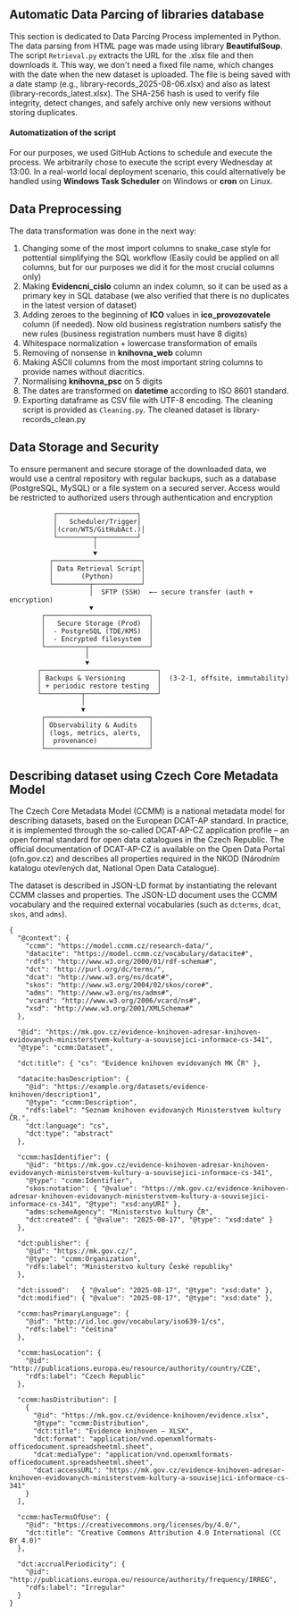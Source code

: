 ## Automatic Data Parcing of libraries database
This section is dedicated to Data Parcing Process implemented in Python. The data parsing from HTML page was made using library **BeautifulSoup**. The script  ```Retrieval.py``` extracts the URL for the .xlsx file and then downloads it. This way, we don't need a fixed file name, which changes with the date when the new dataset is uploaded. The file is being saved with a date stamp (e.g., library-records_2025-08-06.xlsx) and also as latest (library-records_latest.xlsx). The SHA-256 hash is used to verify file integrity, detect changes, and safely archive only new versions without storing duplicates.
#### Automatization of the script
For our purposes, we used GitHub Actions to schedule and execute the process. We arbitrarily chose to execute the script every Wednesday at 13:00. In a real-world local deployment scenario, this could alternatively be handled using **Windows Task Scheduler** on Windows or **cron** on Linux.
##  Data Preprocessing
The data transformation was done in the next way:
  1. Changing some of the most import columns to snake_case style for pottential simplifying the SQL workflow (Easily could be applied on all columns, but for our purposes we did it for the most crucial columns only)
  2. Making **Evidencni_cislo** column an index column, so it can be used as a primary key in SQL database (we also verified that there is no duplicates in the latest version of dataset)
  3. Adding zeroes to the beginning of **ICO** values in **ico_provozovatele** column (if needed). Now old business registration numbers satisfy the new rules (business registration numbers must have 8 digits)
  4. Whitespace normalization + lowercase transformation of emails
  5. Removing of nonsense in **knihovna_web** column
  6. Making ASCII columns from the most important string columns to provide names without diacritics.
  7. Normalising **knihovna_psc** on 5 digits
  8. The dates are transformed on **datetime** according to ISO 8601 standard.
  9. Exporting dataframe as CSV file with UTF-8 encoding.
The cleaning script is provided as ```Cleaning.py```. The cleaned dataset is library-records_clean.py

## Data Storage and Security
To ensure permanent and secure storage of the downloaded data, we would use a central repository with regular backups, such as a database (PostgreSQL, MySQL) or a file system on a secured server. Access would be restricted to authorized users through authentication and encryption
```
           ┌────────────────────┐       
           │   Scheduler/Trigger│
           │(cron/WTS/GitHubAct.)│        
           └─────────┬──────────┘
                     │                              
                     ▼                              
          ┌──────────────────────┐                  
          │ Data Retrieval Script│
          │       (Python)       │
          └─────────┬────────────┘
                    │  SFTP (SSH)  ←— secure transfer (auth + encryption)
                    ▼
        ┌──────────────────────────┐
        │   Secure Storage (Prod)  │
        │  - PostgreSQL (TDE/KMS)  │
        │  - Encrypted filesystem  │
        └──────────┬───────────────┘
                   │
                   ▼
       ┌─────────────────────────────┐
       │ Backups & Versioning        │  (3-2-1, offsite, immutability)
       │ + periodic restore testing  │
       └──────────┬──────────────────┘
                  │
                  ▼
        ┌──────────────────────────┐
        │ Observability & Audits   │
        │ (logs, metrics, alerts,  │
        │  provenance)             │
        └──────────────────────────┘
```

## Describing dataset using Czech Core Metadata Model
The Czech Core Metadata Model (CCMM) is a national metadata model for describing datasets, based on the European DCAT-AP standard. In practice, it is implemented through the so-called DCAT-AP-CZ application profile – an open formal standard for open data catalogues in the Czech Republic. The official documentation of DCAT-AP-CZ is available on the Open Data Portal (ofn.gov.cz) and describes all properties required in the NKOD (Národním katalogu otevřených dat, National Open Data Catalogue).

The dataset is described in JSON-LD format by instantiating the relevant CCMM classes and properties. The JSON-LD document uses the CCMM vocabulary and the required external vocabularies (such as ```dcterms```, ```dcat```, ```skos```, and ```adms```).
```
{
  "@context": {
    "ccmm": "https://model.ccmm.cz/research-data/",
    "datacite": "https://model.ccmm.cz/vocabulary/datacite#",
    "rdfs": "http://www.w3.org/2000/01/rdf-schema#",
    "dct": "http://purl.org/dc/terms/",
    "dcat": "http://www.w3.org/ns/dcat#",
    "skos": "http://www.w3.org/2004/02/skos/core#",
    "adms": "http://www.w3.org/ns/adms#",
    "vcard": "http://www.w3.org/2006/vcard/ns#",
    "xsd": "http://www.w3.org/2001/XMLSchema#"
  },

  "@id": "https://mk.gov.cz/evidence-knihoven-adresar-knihoven-evidovanych-ministerstvem-kultury-a-souvisejici-informace-cs-341",
  "@type": "ccmm:Dataset",

  "dct:title": { "cs": "Evidence knihoven evidovaných MK ČR" },

  "datacite:hasDescription": {
    "@id": "https://example.org/datasets/evidence-knihoven/description1",
    "@type": "ccmm:Description",
    "rdfs:label": "Seznam knihoven evidovaných Ministerstvem kultury ČR.",
    "dct:language": "cs",
    "dct:type": "abstract"
  },

  "ccmm:hasIdentifier": {
    "@id": "https://mk.gov.cz/evidence-knihoven-adresar-knihoven-evidovanych-ministerstvem-kultury-a-souvisejici-informace-cs-341",
    "@type": "ccmm:Identifier",
    "skos:notation": { "@value": "https://mk.gov.cz/evidence-knihoven-adresar-knihoven-evidovanych-ministerstvem-kultury-a-souvisejici-informace-cs-341", "@type": "xsd:anyURI" },
    "adms:schemeAgency": "Ministerstvo kultury ČR",
    "dct:created": { "@value": "2025-08-17", "@type": "xsd:date" }
  },

  "dct:publisher": {
    "@id": "https://mk.gov.cz/",
    "@type": "ccmm:Organization",
    "rdfs:label": "Ministerstvo kultury České republiky"
  },

  "dct:issued":   { "@value": "2025-08-17", "@type": "xsd:date" },
  "dct:modified": { "@value": "2025-08-17", "@type": "xsd:date" },

  "ccmm:hasPrimaryLanguage": {
    "@id": "http://id.loc.gov/vocabulary/iso639-1/cs",
    "rdfs:label": "čeština"
  },

  "ccmm:hasLocation": {
    "@id": "http://publications.europa.eu/resource/authority/country/CZE",
    "rdfs:label": "Czech Republic"
  },

  "ccmm:hasDistribution": [
    {
      "@id": "https://mk.gov.cz/evidence-knihoven/evidence.xlsx",
      "@type": "ccmm:Distribution",
      "dct:title": "Evidence knihoven – XLSX",
      "dct:format": "application/vnd.openxmlformats-officedocument.spreadsheetml.sheet",
      "dcat:mediaType": "application/vnd.openxmlformats-officedocument.spreadsheetml.sheet",
      "dcat:accessURL": "https://mk.gov.cz/evidence-knihoven-adresar-knihoven-evidovanych-ministerstvem-kultury-a-souvisejici-informace-cs-341"
    }
  ],

  "ccmm:hasTermsOfUse": {
    "@id": "https://creativecommons.org/licenses/by/4.0/",
    "dct:title": "Creative Commons Attribution 4.0 International (CC BY 4.0)"
  },

  "dct:accrualPeriodicity": {
    "@id": "http://publications.europa.eu/resource/authority/frequency/IRREG",
    "rdfs:label": "Irregular"
  }
}

```

